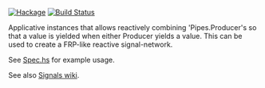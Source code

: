 [![Hackage](https://img.shields.io/hackage/v/pipes-fluid.svg)](https://hackage.haskell.org/package/pipes-fluid)
[![Build Status](https://secure.travis-ci.org/louispan/pipes-fluid.png?branch=master)](http://travis-ci.org/louispan/pipes-fluid)

Applicative instances that allows reactively combining 'Pipes.Producer's so that a value is yielded when either Producer yields a value. This can be used to create a FRP-like reactive signal-network.

See [Spec.hs](https://github.com/louispan/pipes-fluid/blob/master/test/Spec.hs) for example usage.

See also [Signals wiki](https://github.com/louispan/pipes-fluid/wiki/Signals).
